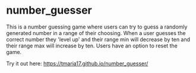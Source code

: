 # number_guesser
This is a number guessing game where users can try to guess a randomly generated number in a range of their choosing. When a user guesses the correct number they 'level up' and their range min will decrease by ten and their range max will increase by ten. Users have an option to reset the game. 

Try it out here: https://tmaria17.github.io/number_guesser/
